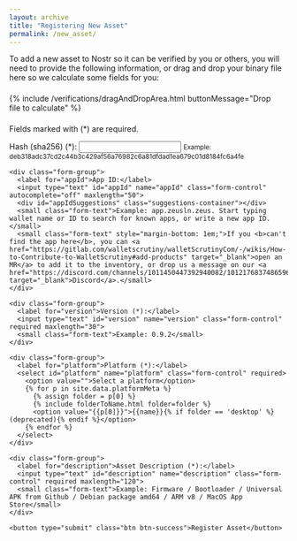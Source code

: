 ```yaml
---
layout: archive
title: "Registering New Asset"
permalink: /new_asset/
---
```


<link rel="stylesheet" href="{{ base_path }}/assets/css/verifications.css">

<div class="form-container">
  <div class="info-message">
    <p>To add a new asset to Nostr so it can be verified by you or others, you will need to provide the following information<span class="drag-and-drop-area bigScreenOnly">, or drag and drop your binary file here so we calculate some fields for you</span>:</p>
  </div>

  <div style="margin: 1.5em; margin-left: 0;" class="drag-and-drop-area">
    {% include /verifications/dragAndDropArea.html buttonMessage="Drop file to calculate" %}
  </div>

  <div>
    <p>Fields marked with (*) are required.</p>
  </div>

  <form id="assetForm" onsubmit="handleSubmit(event)">
    <div class="form-group">
      <label for="sha256">Hash (sha256) (*):</label>
      <input type="text" id="sha256" name="sha256" class="form-control" required maxlength="64">
      <small class="form-text">Example: deb318adc37cd2c44b3c429af56a76982c6a81dfdad1ea679c01d8184fc6a4fe</small>
    </div>

    <div class="form-group">
      <label for="appId">App ID:</label>
      <input type="text" id="appId" name="appId" class="form-control" autocomplete="off" maxlength="50">
      <div id="appIdSuggestions" class="suggestions-container"></div>
      <small class="form-text">Example: app.zeusln.zeus. Start typing wallet name or ID to search for known apps, or write a new app ID.</small>
      <small class="form-text" style="margin-bottom: 1em;">If you <b>can't find the app here</b>, you can <a href="https://gitlab.com/walletscrutiny/walletScrutinyCom/-/wikis/How-to-Contribute-to-WalletScrutiny#add-products" target="_blank">open an MR</a> to add it to the inventory, or drop us a message on our <a href="https://discord.com/channels/1011450447392940082/1012176837486596106" target="_blank">Discord</a>.</small>
    </div>

    <div class="form-group">
      <label for="version">Version (*):</label>
      <input type="text" id="version" name="version" class="form-control" required maxlength="30">
      <small class="form-text">Example: 0.9.2</small>
    </div>

    <div class="form-group">
      <label for="platform">Platform (*):</label>
      <select id="platform" name="platform" class="form-control" required>
        <option value="">Select a platform</option>
        {% for p in site.data.platformMeta %}
          {% assign folder = p[0] %}
          {% include folderToName.html folder=folder %}
          <option value="{{p[0]}}">{{name}}{% if folder == 'desktop' %} (deprecated){% endif %}</option>
        {% endfor %} 
      </select>
    </div>

    <div class="form-group">
      <label for="description">Asset Description (*):</label>
      <input type="text" id="description" name="description" class="form-control" required maxlength="120">
      <small class="form-text">Example: Firmware / Bootloader / Universal APK from Github / Debian package amd64 / ARM v8 / MacOS App Store</small>
    </div>

    <button type="submit" class="btn btn-success">Register Asset</button>
  </form>
</div>

<script>
  async function handleSubmit(event) {
    event.preventDefault();

    const formData = {
      description: document.getElementById('description').value.trim(),
      version: document.getElementById('version').value.trim(),
      appId: document.getElementById('appId').value.trim(),
      sha256: document.getElementById('sha256').value.trim(),
      platform: document.getElementById('platform').value
    };

    if (!formData.appId) delete formData.appId;
    if (!formData.platform) delete formData.platform;

    const spinner = document.getElementById('loadingSpinner');
    spinner.style.display = 'block';

    try {
      await createAssetRegistration(formData);

      if (window.currentFile && window.currentHash && ((window.currentFile.size / 1024 / 1024) <= maxFileSize)) {
        await uploadToBlossom(window.currentFile, window.currentHash);
      }

      spinner.style.display = 'none';
      await showToast('Asset registered successfully!');
      window.location.href = '/asset/?sha256=' + formData.sha256;
    } catch (error) {
      spinner.style.display = 'none';
      showToast(error.message, 'error');
    }
  }

  window.addEventListener('verificationsDataLoaded', async () => {
    const showError = (message) => {
      document.querySelector('.form-container').style.display = 'none';
      
      const errorDiv = document.createElement('div');
      errorDiv.className = 'error-message';
      errorDiv.innerHTML = `
        <p>${message}</p>
        <p><a href="/nostr/" target="_blank">(learn more about Nostr)</a></p>
        <p><a href="/assets/" class="btn btn-info">Return to assets page</a></p>`;
      
      document.querySelector('.form-container').insertAdjacentElement('beforebegin', errorDiv);
    };

    if (!await userHasBrowserExtension()) {
      showError('A Nostr browser extension is required to create assets.');
      return;
    }

    if (window.wallets && window.wallets.length > 0) {
      setupAppIdAutocomplete();
    }

    const urlParams = new URLSearchParams(window.location.search);

    const fields = ['description', 'version', 'sha256', 'appId', 'platform'];
    fields.forEach(field => {
      const value = DOMPurify.sanitize(urlParams.get(field), purifyConfig);
      if (value) {
        document.getElementById(field).value = value;
      }
    });

    // If sha256 is provided, hide all drag and drop areas
    if (urlParams.get('sha256')) {
      document.querySelectorAll('.drag-and-drop-area').forEach(element => {
        element.style.display = 'none';
      });
    }
  });
</script>
